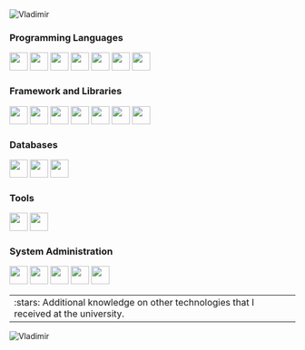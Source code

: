 <img src="https://cdn.jsdelivr.net/gh/VGGA/VGGA@master/Banner1.jpg" alt="Vladimir">


### Programming Languages
<p align="left">
  <img height="32" width="32" src="https://cdn.simpleicons.org/csharp/3d3d7d" />
  <img height="32" width="32" src="https://cdn.simpleicons.org/python/3d3d7d" />
  <img height="32" width="32" src="https://cdn.simpleicons.org/html5/3d3d7d" />
  <img height="32" width="32" src="https://cdn.simpleicons.org/css3/3d3d7d" />
  <img height="32" width="32" src="https://cdn.simpleicons.org/javascript/3d3d7d" />
  <img height="32" width="32" src="https://cdn.simpleicons.org/php/3d3d7d" />
  <img height="32" width="32" src="https://cdn.simpleicons.org/go/3d3d7d" />
</p>

### Framework and Libraries
<p align="left">
  <img height="32" width="32" src="https://cdn.simpleicons.org/dotnet/3d3d7d" />
  <img height="32" width="32" src="https://cdn.simpleicons.org/react/3d3d7d" />
  <img height="32" width="32" src="https://cdn.simpleicons.org/bootstrap/3d3d7d" />
  <img height="32" width="32" src="https://cdn.simpleicons.org/tailwindcss/3d3d7d" />
  <img height="32" width="32" src="https://cdn.simpleicons.org/jquery/3d3d7d" />
  <img height="32" width="32" src="https://cdn.simpleicons.org/laravel/3d3d7d" />
  <img height="32" width="32" src="https://cdn.simpleicons.org/django/3d3d7d" />
</p>

### Databases
<p align="left">
  <img height="32" width="32" src="https://cdn.simpleicons.org/mysql/3d3d7d" />
  <img height="32" width="32" src="https://cdn.simpleicons.org/mariadbfoundation/3d3d7d" />
  <img height="32" width="32" src="https://cdn.simpleicons.org/microsoftsqlserver/3d3d7d" />
</p>

### Tools
<p align="left">
  <img height="32" width="32" src="https://cdn.simpleicons.org/postman/3d3d7d" />
  <img height="32" width="32" src="https://cdn.simpleicons.org/insomnia/3d3d7d" />
</p>

### System Administration
<p align="left">
  <img height="32" width="32" src="https://cdn.simpleicons.org/cisco/3d3d7d" />
  <img height="32" width="32" src="https://cdn.simpleicons.org/linux/3d3d7d" />
  <img height="32" width="32" src="https://cdn.simpleicons.org/windows/3d3d7d" />
  <img height="32" width="32" src="https://cdn.simpleicons.org/virtualbox/3d3d7d" />
  <img height="32" width="32" src="https://cdn.simpleicons.org/vmware/3d3d7d" />
  
</p>

<table>
    <tbody>
        <tr>
            <td>
                :stars:  Additional knowledge on other technologies that I received at the university.
            </td>
        </tr>
    </tbody>
</table>

<img src="https://cdn.jsdelivr.net/gh/VGGA/VGGA@master/Banner2.jpg" alt="Vladimir">

